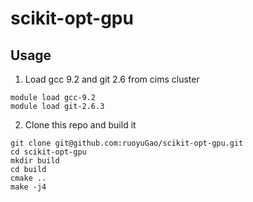 # scikit-opt-gpu

## Usage
1. Load gcc 9.2 and git 2.6 from cims cluster
```
module load gcc-9.2
module load git-2.6.3
```
2. Clone this repo and build it
```
git clone git@github.com:ruoyuGao/scikit-opt-gpu.git
cd scikit-opt-gpu
mkdir build
cd build
cmake ..
make -j4
```